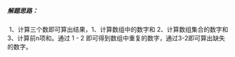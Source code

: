 ##### 解题思路：

​	1、计算三个数即可算出结果，1、计算数组中的数字和 2、计算数组集合的数字和 3、计算前n项和。通过 1 - 2 即可得到数组中重复的数字，通过3-2即可算出缺失的数字。